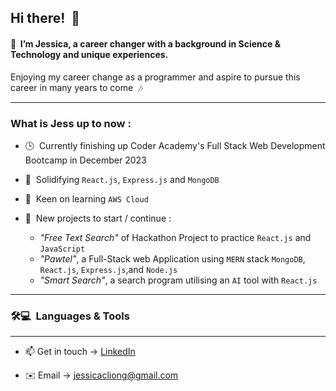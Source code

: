 ## Hi there! &nbsp;🌻

#### 💭&nbsp; I’m Jessica, a career changer with a background in Science & Technology and unique experiences. 
Enjoying my career change as a programmer and aspire to pursue this career in many years to come &nbsp;🎶

---

### What is Jess up to now :

- 🕒&nbsp; Currently finishing up Coder Academy's Full Stack Web Development Bootcamp in December 2023

- 🔬&nbsp; Solidifying `React.js`, `Express.js` and `MongoDB`
  
- 👀&nbsp; Keen on learning `AWS Cloud`
  
- 🌱&nbsp; New projects to start / continue :
  - *"Free Text Search"* of Hackathon Project to practice `React.js` and `JavaScript`
  - *"Pawtel"*, a Full-Stack web Application using `MERN` stack `MongoDB`, `React.js`, `Express.js`,and `Node.js`
  - *"Smart Search"*, a search program utilising an `AI` tool with `React.js`

---
  
### 🛠💻&nbsp; Languages & Tools

---

- 📫 Get in touch -> [LinkedIn](https://www.linkedin.com/in/jessica-liong/)

- ✉️ Email -> jessicacliong@gmail.com


<!---
jessicacliong/jessicacliong is a ✨ special ✨ repository because its `README.md` (this file) appears on your GitHub profile.
You can click the Preview link to take a look at your changes.
--->

